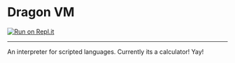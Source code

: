 # Dragon VM
[![Run on Repl.it](https://repl.it/badge/github/lochnessdragon/DragonVM)](https://repl.it/github/lochnessdragon/DragonVM)
* * *
An interpreter for scripted languages. Currently its a calculator! Yay!